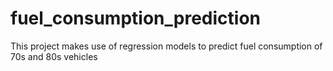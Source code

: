 # fuel_consumption_prediction
This project makes use of regression models to predict fuel consumption of 70s and 80s vehicles
